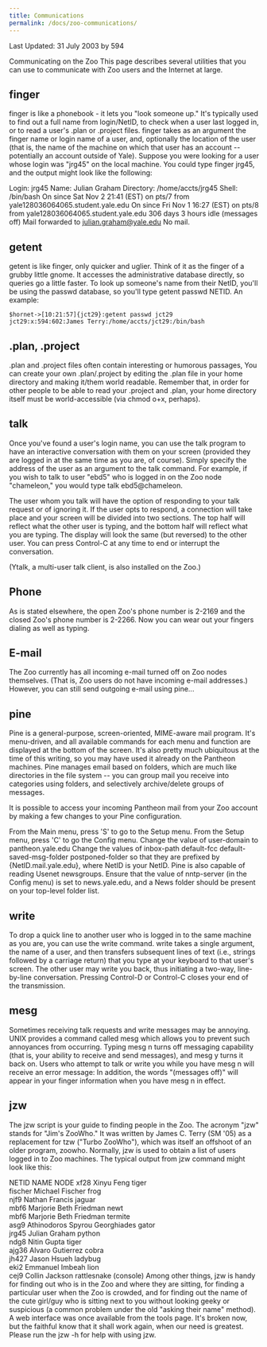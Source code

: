 ```yaml
---
title: Communications
permalink: /docs/zoo-communications/
---
```

Last Updated: 31 July 2003 by 594

Communicating on the Zoo
This page describes several utilities that you can use to communicate with Zoo users and the Internet at large.

## finger
finger is like a phonebook - it lets you "look someone up." It's typically used to find out a full name from login/NetID, to check when a user last logged in, or to read a user's .plan or .project files. finger takes as an argument the finger name or login name of a user, and, optionally the location of the user (that is, the name of the machine on which that user has an account -- potentially an account outside of Yale). Suppose you were looking for a user whose login was "jrg45" on the local machine. You could type finger jrg45, and the output might look like the following:

Login: jrg45                            Name: Julian Graham
Directory: /home/accts/jrg45            Shell: /bin/bash
On since Sat Nov  2 21:41 (EST) on pts/7 from yale128036064065.student.yale.edu
On since Fri Nov  1 16:27 (EST) on pts/8 from yale128036064065.student.yale.edu
   306 days 3 hours idle
     (messages off)
Mail forwarded to julian.graham@yale.edu
No mail.
## getent
getent is like finger, only quicker and uglier. Think of it as the finger of a grubby little gnome. It accesses the administrative database directly, so queries go a little faster. To look up someone's name from their NetID, you'll be using the passwd database, so you'll type getent passwd NETID. An example:

``` 
$hornet->[10:21:57]{jct29}:getent passwd jct29
jct29:x:594:602:James Terry:/home/accts/jct29:/bin/bash
```
## .plan, .project
.plan and .project files often contain interesting or humorous passages, You can create your own .plan/.project by editing the .plan file in your home directory and making it/them world readable. Remember that, in order for other people to be able to read your .project and .plan, your home directory itself must be world-accessible (via chmod o+x, perhaps).

## talk

Once you've found a user's login name, you can use the talk program to have an interactive conversation with them on your screen (provided they are logged in at the same time as you are, of course). Simply specify the address of the user as an argument to the talk command. For example, if you wish to talk to user "ebd5" who is logged in on the Zoo node "chameleon," you would type talk ebd5@chameleon.

The user whom you talk will have the option of responding to your talk request or of ignoring it. If the user opts to respond, a connection will take place and your screen will be divided into two sections. The top half will reflect what the other user is typing, and the bottom half will reflect what you are typing. The display will look the same (but reversed) to the other user. You can press Control-C at any time to end or interrupt the conversation.

(Ytalk, a multi-user talk client, is also installed on the Zoo.)

## Phone
As is stated elsewhere, the open Zoo's phone number is 2-2169 and the closed Zoo's phone number is 2-2266. Now you can wear out your fingers dialing as well as typing.

## E-mail
The Zoo currently has all incoming e-mail turned off on Zoo nodes themselves. (That is, Zoo users do not have incoming e-mail addresses.) However, you can still send outgoing e-mail using pine...

## pine
Pine is a general-purpose, screen-oriented, MIME-aware mail program. It's menu-driven, and all available commands for each menu and function are displayed at the bottom of the screen. It's also pretty much ubiquitous at the time of this writing, so you may have used it already on the Pantheon machines. Pine manages email based on folders, which are much like directories in the file system -- you can group mail you receive into categories using folders, and selectively archive/delete groups of messages.

It is possible to access your incoming Pantheon mail from your Zoo account by making a few changes to your Pine configuration.

From the Main menu, press 'S' to go to the Setup menu.
From the Setup menu, press 'C' to go the Config menu.
Change the value of user-domain to pantheon.yale.edu
Change the values of
inbox-path
default-fcc
default-saved-msg-folder
postponed-folder
so that they are prefixed by {NetID.mail.yale.edu}, where NetID is your NetID.
Pine is also capable of reading Usenet newsgroups. Ensure that the value of nntp-server (in the Config menu) is set to news.yale.edu, and a News folder should be present on your top-level folder list.

## write
To drop a quick line to another user who is logged in to the same machine as you are, you can use the write command. write takes a single argument, the name of a user, and then transfers subsequent lines of text (i.e., strings followed by a carriage return) that you type at your keyboard to that user's screen. The other user may write you back, thus initiating a two-way, line-by-line conversation. Pressing Control-D or Control-C closes your end of the transmission.

## mesg
Sometimes receiving talk requests and write messages may be annoying. UNIX provides a command called mesg which allows you to prevent such annoyances from occurring. Typing mesg n turns off messaging capability (that is, your ability to receive and send messages), and mesg y turns it back on. Users who attempt to talk or write you while you have mesg n will receive an error message: In addition, the words "(messages off)" will appear in your finger information when you have mesg n in effect.

## jzw
The jzw script is your guide to finding people in the Zoo. The acronym "jzw" stands for "Jim's ZooWho." It was written by James C. Terry (SM '05) as a replacement for tzw ("Turbo ZooWho"), which was itself an offshoot of an older program, zoowho. Normally, jzw is used to obtain a list of users logged in to Zoo machines. The typical output from jzw command might look like this:

NETID      NAME                             NODE 
xf28       Xinyu Feng                       tiger    
fischer    Michael Fischer                  frog     
njf9       Nathan Francis                   jaguar   
mbf6       Marjorie Beth Friedman           newt     
mbf6       Marjorie Beth Friedman           termite  
asg9       Athinodoros Spyrou Georghiades   gator    
jrg45      Julian Graham                    python   
ndg8       Nitin Gupta                      tiger    
ajg36      Alvaro Gutierrez                 cobra    
jh427      Jason Hsueh                      ladybug  
eki2       Emmanuel Imbeah                  lion     
cej9       Collin Jackson                   rattlesnake (console)
Among other things, jzw is handy for finding out who is in the Zoo and where they are sitting, for finding a particular user when the Zoo is crowded, and for finding out the name of the cute girl/guy who is sitting next to you without looking geeky or suspicious (a common problem under the old "asking their name" method). A web interface was once available from the tools page. It's broken now, but the faithful know that it shall work again, when our need is greatest.
Please run the jzw -h for help with using jzw.